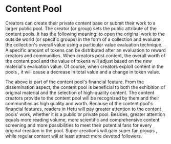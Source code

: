 # Content Pool

Creators can create their private content base or submit their work to a larger public pool. The creator (or group) sets the public attribute of the content pools. It has the following meaning: to open the original work to the outside world (or specific groups) in the form of a collection and evaluate the collection's overall value using a particular value evaluation technique. A specific amount of tokens can be distributed after an evaluation to reward creators and communities. When creators post content, the overall worth of the content pool and the value of tokens will adjust based on the new material's evaluation value. Of course, when creators exploit content in the pools , it will cause a decrease in total value and a change in token value.

The above is part of the content pool's financial feature. From the dissemination aspect, the content pool is beneficial to both the exhibition of original material and the selection of high-quality content. The content creators provide to the content pool will be recognized by them and their communities as high quality and worth. Because of the content pool's financial features, readers in Hetu will pay greater attention to the content pools' work, whether it is a public or private pool. Besides, greater attention equals more reading volume, more scientific and comprehensive content screening and more possibilities to meet their potential fans for every original creation in the pool. Super creations will gain super fan groups , while regular content will at least attract more devoted followers.
